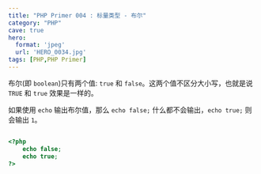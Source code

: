 ```yaml
---
title: "PHP Primer 004 : 标量类型 - 布尔"
category: "PHP"
cave: true
hero:
  format: 'jpeg'
  url: 'HERO_0034.jpg'
tags: [PHP,PHP Primer]
---
```

布尔(即 `boolean`)只有两个值: `true` 和 `false`。这两个值不区分大小写，也就是说 `TRUE` 和 `true` 效果是一样的。

如果使用 `echo` 输出布尔值，那么 `echo false;` 什么都不会输出，`echo true;` 则会输出 `1`。
```php

<?php 
	echo false;
	echo true;
?>

```






